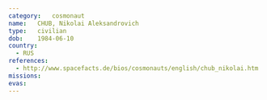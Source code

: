 ```yaml
---
category:	cosmonaut
name:	CHUB, Nikolai Aleksandrovich
type:	civilian
dob:	1984-06-10
country:
  - RUS
references:
  - http://www.spacefacts.de/bios/cosmonauts/english/chub_nikolai.htm
missions:
evas:
---
```

